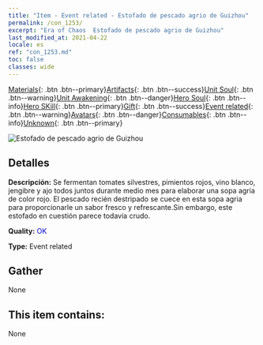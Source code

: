 ```yaml
---
title: "Item - Event related - Estofado de pescado agrio de Guizhou"
permalink: /con_1253/
excerpt: "Era of Chaos  Estofado de pescado agrio de Guizhou"
last_modified_at: 2021-04-22
locale: es
ref: "con_1253.md"
toc: false
classes: wide
---
```

 [Materials](/ItemsES/){: .btn .btn--primary}[Artifacts](/ItemsES/Artifacts/){: .btn .btn--success}[Unit Soul](/ItemsES/UnitSoul/){: .btn .btn--warning}[Unit Awakening](/ItemsES/UnitAwakening/){: .btn .btn--danger}[Hero Soul](/ItemsES/HeroSoul/){: .btn .btn--info}[Hero SKill](/ItemsES/HeroSkill/){: .btn .btn--primary}[Gift](/ItemsES/Gift/){: .btn .btn--success}[Event related](/ItemsES/Events/){: .btn .btn--warning}[Avatars](/ItemsES/Avatars/){: .btn .btn--danger}[Consumables](/ItemsES/Consumables/){: .btn .btn--info}[Unknown](/ItemsES/Unknown/){: .btn .btn--primary}

 ![Estofado de pescado agrio de Guizhou](/images/t/i_81533331.png)

## Detalles
 **Descripción:** Se fermentan tomates silvestres, pimientos rojos, vino blanco, jengibre y ajo todos juntos durante medio mes para elaborar una sopa agria de color rojo. El pescado recién destripado se cuece en esta sopa agria para proporcionarle un sabor fresco y refrescante.Sin embargo, este estofado en cuestión parece todavía crudo.

 **Quality:** <span style="color: #0000CD">OK</span>

 **Type:** Event related

## Gather

  None

## This item contains:

  None

